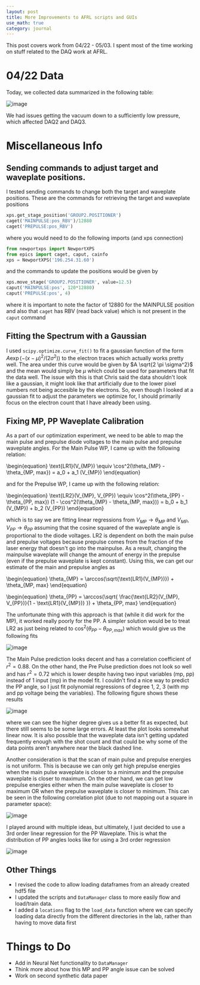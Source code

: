 ```yaml
---
layout: post
title: More Improvements to AFRL scripts and GUIs
use_math: true
category: journal
---
```


This post covers work from 04/22 - 05/03. I spent most of the time working on stuff related to the DAQ work at AFRL. 

# 04/22 Data

Today, we collected data summarized in the following table:

![image](https://github.com/ronak-n-desai/ronak-n-desai.github.io/assets/98538788/d1dbea8f-501b-4ef0-97d2-ccf41622fe55)

<!---
| DAQ Run | Start | End | Notes |
| ------ | ------ | ------ | --- |
| 1 | 10:46AM | 11:26AM | Full Looping |
| 2 | 11:44AM | 12:29PM | Not as good as DAQ1 |
| 3 | 1:46PM | 2:29PM | Only looped PP |
--->

We had issues getting the vacuum down to a sufficiently low pressure, which affected DAQ2 and DAQ3. 

# Miscellaneous Info

## Sending commands to adjust target and waveplate positions. 

I tested sending commands to change both the target and waveplate positions. These are the commands for retrieving the target and waveplate positions 

```python
xps.get_stage_position('GROUP2.POSITIONER')
caget('MAINPULSE:pos_RBV')/12880
caget('PREPULSE:pos_RBV')
```

where you would need to do the following imports (and xps connection)

```python
from newportxps import NewportXPS
from epics import caget, caput, cainfo
xps = NewportXPS('196.254.31.60')
```

and the commands to update the positions would be given by 

```python
xps.move_stage('GROUP2.POSITIONER', value=12.5)
caput('MAINPULSE:pos', 120*12880)
caput('PREPULSE:pos', 4)
```

where it is important to note the factor of 12880 for the MAINPULSE position and also that `caget` has RBV (read back value) which is not present in the `caput` command

## Fitting the Spectrum with a Gaussian

I used `scipy.optimize.curve_fit()` to fit a gaussian function of the form $A \exp(-(x-\mu)^2/(2 \sigma^2))$ to the electron traces which actually works pretty well. The area under this curve would be given by $A \sqrt{2 \pi \sigma^2}$ and the mean would simply be $\mu$ which could be used for parameters that fit the data well. The issue with this is that Chris said the data shouldn't look like a gaussian, it might look like that artificially due to the lower pixel numbers not being accesible by the electrons. So, even though I looked at a gaussian fit to adjust the parameters we optimize for, I should primarily focus on the electron count that I have already been using.

## Fixing MP, PP Waveplate Calibration

As a part of our optimization experiment, we need to be able to map the main pulse and prepulse diode voltages to the main pulse and prepulse waveplate angles. For the Main Pulse WP, I came up with the following relation:

\begin{equation}
  \text{LR1}(V_{MP}) \equiv \cos^2(\theta_{MP} - \theta_{MP, max}) = a_0 + a_1 (V_{MP})
\end{equation}

and for the Prepulse WP, I came up with the following relation:

\begin{equation}
  \text{LR2}(V_{MP}, V_{PP}) \equiv \cos^2(\theta_{PP} - \theta_{PP, max}) (1 - \cos^2(\theta_{MP} - \theta_{MP, max})) = b_0 + b_1 (V_{MP}) + b_2 (V_{PP})
\end{equation}

which is to say we are fitting linear regressions from $V_{MP} \rightarrow \theta_{MP}$ and $V_{MP}, V_{PP} \rightarrow \theta_{PP}$ assuming that the cosine squared of the waveplate angle is proportional to the diode voltages. LR2 is dependent on both the main pulse and prepulse voltages because prepulse comes from the fraction of the laser energy that doesn't go into the mainpulse. As a result, changing the mainpulse waveplate will change the amount of energy in the prepulse (even if the prepulse waveplate is kept constant). Using this, we can get our estimate of the main and prepulse angles as

\begin{equation}
  \theta_{MP} = \arccos(\sqrt{\text{LR1}(V_{MP})}) + \theta_{MP, max}
\end{equation}

\begin{equation}
  \theta_{PP} = \arccos(\sqrt{ \frac{\text{LR2}(V_{MP}, V_{PP})}{1 - \text{LR1}(V_{MP})} }) + \theta_{PP, max}
\end{equation}

The unfortunate thing with this approach is that (while it did work for the MP), it worked really poorly for the PP. A simpler solution would be to treat LR2 as just being related to $\cos^2(\theta_{PP} - \theta_{PP, max})$ which would give us the following fits

![image](https://github.com/ronak-n-desai/ronak-n-desai.github.io/assets/98538788/2acfaf63-521b-4c3f-9f9d-8ad2253a99f8)

The Main Pulse prediction looks decent and has a correlation coefficient of $r^2 = 0.88$. On the other hand, the Pre Pulse prediction does not look so well and has $r^2 = 0.72$ which is lower despite having two input variables (mp, pp) instead of 1 input (mp) in the model fit. I couldn't find a nice way to predict the PP angle, so I just fit polynomial regressions of degree 1, 2, 3 (with mp and pp voltage being the variables). The following figure shows these results

![image](https://github.com/ronak-n-desai/ronak-n-desai.github.io/assets/98538788/d7362457-6f86-426e-afd0-fccfdab34318)

where we can see the higher degree gives us a better fit as expected, but there still seems to be some large errors. At least the plot looks somewhat linear now. It is also possible that the waveplate data isn't getting updated frequently enough with the shot count and that could be why some of the data points aren't anywhere near the black dashed line.

Another consideration is that the scan of main pulse and prepulse energies is not uniform. This is because we can only get high prepulse energies when the main pulse waveplate is closer to a minimum and the prepulse waveplate is closer to maximum. On the other hand, we can get low prepulse energies either when the main pulse waveplate is closer to maximum OR when the prepulse waveplate is closer to minimum. This can be seen in the following correlation plot (due to not mapping out a square in parameter space):

![image](https://github.com/ronak-n-desai/ronak-n-desai.github.io/assets/98538788/a0a750f9-9447-4eef-99fd-56c838f4d873)

I played around with multiple ideas, but ultimately, I just decided to use a 3rd order linear regression for the PP Waveplate. This is what the distribution of PP angles looks like for using a 3rd order regression

![image](https://github.com/ronak-n-desai/ronak-n-desai.github.io/assets/98538788/c03c0ff9-e659-4412-974b-affba8e5886a)


## Other Things

- I revised the code to allow loading dataframes from an already created hdf5 file
- I updated the scripts and `DataManager` class to more easily flow and load/train data.
- I added a `locations` flag to the `load_data` function where we can specify loading data directly from the different directories in the lab, rather than having to move data first


# Things to Do
- Add in Neural Net functionality to `DataManager`
- Think more about how this MP and PP angle issue can be solved
- Work on second synthetic data paper








